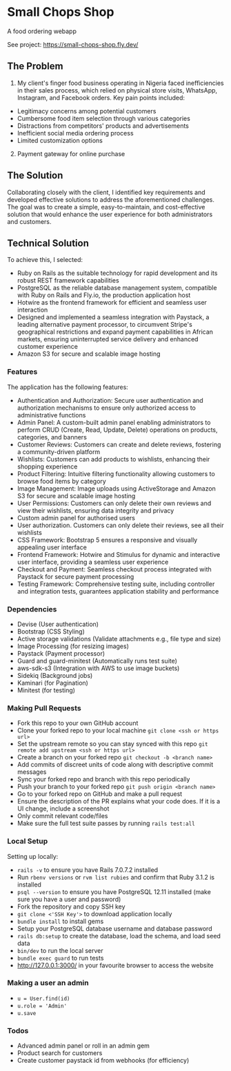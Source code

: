 # Small Chops Shop
A food ordering webapp

See project: https://small-chops-shop.fly.dev/

## The Problem

1. My client's finger food business operating in Nigeria faced inefficiencies in their sales process, which relied on physical store visits, WhatsApp, Instagram, and Facebook orders. Key pain points included: 

- Legitimacy concerns among potential customers
- Cumbersome food item selection through various categories
- Distractions from competitors' products and advertisements
- Inefficient social media ordering process
- Limited customization options

2. Payment gateway for online purchase

## The Solution

Collaborating closely with the client, I identified key requirements and developed effective solutions to address the aforementioned challenges. The goal was to create a simple, easy-to-maintain, and cost-effective solution that would enhance the user experience for both administrators and customers.

## Technical Solution

To achieve this, I selected:
- Ruby on Rails as the suitable technology for rapid development and its robust REST framework capabilities
- PostgreSQL as the reliable database management system, compatible with Ruby on Rails and Fly.io, the production application host
- Hotwire as the frontend framework for efficient and seamless user interaction
- Designed and implemented a seamless integration with Paystack, a leading alternative payment processor, to circumvent Stripe's geographical restrictions and expand payment capabilities in African markets, ensuring uninterrupted service delivery and enhanced customer experience
- Amazon S3 for secure and scalable image hosting

### Features

The application has the following features:
- Authentication and Authorization: Secure user authentication and authorization mechanisms to ensure only authorized access to administrative functions
- Admin Panel: A custom-built admin panel enabling administrators to perform CRUD (Create, Read, Update, Delete) operations on products, categories, and banners
- Customer Reviews: Customers can create and delete reviews, fostering a community-driven platform
- Wishlists: Customers can add products to wishlists, enhancing their shopping experience
- Product Filtering: Intuitive filtering functionality allowing customers to browse food items by category
- Image Management: Image uploads using ActiveStorage and Amazon S3 for secure and scalable image hosting
- User Permissions: Customers can only delete their own reviews and view their wishlists, ensuring data integrity and privacy
- Custom admin panel for authorised users
- User authorization. Customers can only delete their reviews, see all their wishlists
- CSS Framework: Bootstrap 5 ensures a responsive and visually appealing user interface
- Frontend Framework: Hotwire and Stimulus for dynamic and interactive user interface, providing a seamless user experience
- Checkout and Payment: Seamless checkout process integrated with Paystack for secure payment processing
- Testing Framework: Comprehensive testing suite, including controller and integration tests, guarantees application stability and performance

### Dependencies

- Devise (User authentication)
- Bootstrap (CSS Styling)
- Active storage validations (Validate attachments e.g., file type and size)
- Image Processing (for resizing images)
- Paystack (Payment processor)
- Guard and guard-minitest (Automatically runs test suite)
- aws-sdk-s3 (Integration with AWS to use image buckets)
- Sidekiq (Background jobs)
- Kaminari (for Pagination)
- Minitest (for testing)

### Making Pull Requests

- Fork this repo to your own GitHub account
- Clone your forked repo to your local machine `git clone <ssh or https url>`
- Set the upstream remote so you can stay synced with this repo `git remote add upstream <ssh or https url>`
- Create a branch on your forked repo `git checkout -b <branch name>`
- Add commits of discreet units of code along with descriptive commit messages
- Sync your forked repo and branch with this repo periodically
- Push your branch to your forked repo `git push origin <branch name>`
- Go to your forked repo on GitHub and make a pull request
- Ensure the description of the PR explains what your code does. If it is a UI change, include a screenshot
- Only commit relevant code/files
- Make sure the full test suite passes by running `rails test:all`

### Local Setup

Setting up locally:

- `rails -v` to ensure you have Rails 7.0.7.2 installed
- Run `rbenv versions` or `rvm list rubies` and confirm that Ruby 3.1.2 is installed
- `psql --version` to ensure you have PostgreSQL 12.11 installed (make sure you have a user and password)
- Fork the repository and copy SSH key
- `git clone <'SSH Key'>` to download application locally
- `bundle install` to install gems
- Setup your PostgreSQL database username and database password
- `rails db:setup` to create the database, load the schema, and load seed data
- `bin/dev` to run the local server
- `bundle exec guard` to run tests
- http://127.0.0.1:3000/ in your favourite browser to access the website

### Making a user an admin

- `u = User.find(id)`
- `u.role = 'Admin'`
- `u.save`

### Todos

- Advanced admin panel or roll in an admin gem
- Product search for customers
- Create customer paystack id from webhooks (for efficiency)

